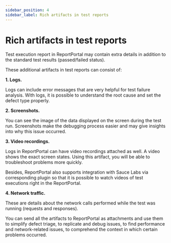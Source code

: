 ```yaml
---
sidebar_position: 4
sidebar_label: Rich artifacts in test reports
---
```


# Rich artifacts in test reports

Test execution report in ReportPortal may contain extra details in addition to the standard test results (passed/failed status).

These additional artifacts in test reports can consist of:

**1. Logs.**

Logs can include error messages that are very helpful for test failure analysis. With logs, it is possible to understand the root cause and set the defect type properly.

**2. Screenshots.**

You can see the image of the data displayed on the screen during the test run. Screenshots make the debugging process easier and may give insights into why this issue occurred.

**3. Video recordings.**

Logs in ReportPortal can have video recordings attached as well. A video shows the exact screen states. Using this artifact, you will be able to troubleshoot problems more quickly.

Besides, ReportPortal also supports integration with Sauce Labs via corresponding plugin so that it is possible to watch videos of test executions right in the ReportPortal.

**4. Network traffic.**

These are details about the network calls performed while the test was running (requests and responses).

You can send all the artifacts to ReportPortal as attachments and use them to simplify defect triage, to replicate and debug issues, to find performance and network-related issues, to comprehend the context in which certain problems occurred. 
